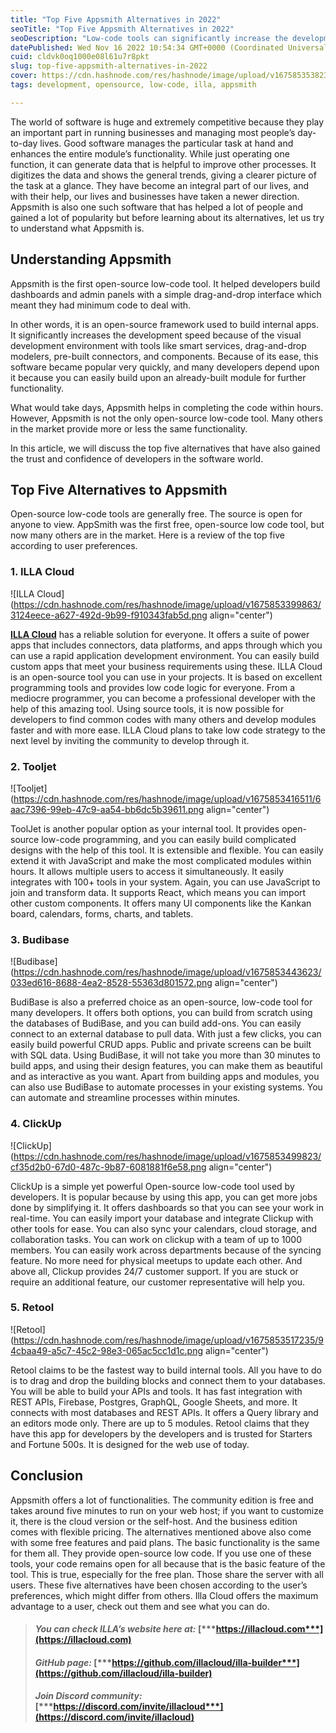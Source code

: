 ```yaml
---
title: "Top Five Appsmith Alternatives in 2022"
seoTitle: "Top Five Appsmith Alternatives in 2022"
seoDescription: "Low-code tools can significantly increase the development of internal tools. Appsmith has many alternatives"
datePublished: Wed Nov 16 2022 10:54:34 GMT+0000 (Coordinated Universal Time)
cuid: cldvk0oq1000e08l61u7r8pkt
slug: top-five-appsmith-alternatives-in-2022
cover: https://cdn.hashnode.com/res/hashnode/image/upload/v1675853538239/5fe834c6-49fb-4801-a482-9be7183db4df.png
tags: development, opensource, low-code, illa, appsmith

---
```


The world of software is huge and extremely competitive because they play an important part in running businesses and managing most people’s day-to-day lives. Good software manages the particular task at hand and enhances the entire module’s functionality. While just operating one function, it can generate data that is helpful to improve other processes. It digitizes the data and shows the general trends, giving a clearer picture of the task at a glance. They have become an integral part of our lives, and with their help, our lives and businesses have taken a newer direction. Appsmith is also one such software that has helped a lot of people and gained a lot of popularity but before learning about its alternatives, let us try to understand what Appsmith is.

## [**​**](https://www.illacloud.com/blog/top-five-appsmith-alternatives#understanding-appsmith)**Understanding Appsmith**

Appsmith is the first open-source low-code tool. It helped developers build dashboards and admin panels with a simple drag-and-drop interface which meant they had minimum code to deal with.

In other words, it is an open-source framework used to build internal apps. It significantly increases the development speed because of the visual development environment with tools like smart services, drag-and-drop modelers, pre-built connectors, and components. Because of its ease, this software became popular very quickly, and many developers depend upon it because you can easily build upon an already-built module for further functionality.

What would take days, Appsmith helps in completing the code within hours. However, Appsmith is not the only open-source low-code tool. Many others in the market provide more or less the same functionality.

In this article, we will discuss the top five alternatives that have also gained the trust and confidence of developers in the software world.

## [**​**](https://www.illacloud.com/blog/top-five-appsmith-alternatives#top-five-alternatives-to-appsmith)**Top Five Alternatives to Appsmith**

Open-source low-code tools are generally free. The source is open for anyone to view. AppSmith was the first free, open-source low code tool, but now many others are in the market. Here is a review of the top five according to user preferences.

### [**​**](https://www.illacloud.com/blog/top-five-appsmith-alternatives#1-illa-cloud)**1\. ILLA Cloud**

![ILLA Cloud](https://cdn.hashnode.com/res/hashnode/image/upload/v1675853399863/3124eece-a627-492d-9b99-f910343fab5d.png align="center")

[**ILLA Cloud**](https://github.com/illacloud/illa-builder) has a reliable solution for everyone. It offers a suite of power apps that includes connectors, data platforms, and apps through which you can use a rapid application development environment. You can easily build custom apps that meet your business requirements using these. ILLA Cloud is an open-source tool you can use in your projects. It is based on excellent programming tools and provides low code logic for everyone. From a mediocre programmer, you can become a professional developer with the help of this amazing tool. Using source tools, it is now possible for developers to find common codes with many others and develop modules faster and with more ease. ILLA Cloud plans to take low code strategy to the next level by inviting the community to develop through it.

### [**​**](https://www.illacloud.com/blog/top-five-appsmith-alternatives#2-tooljet)**2\. Tooljet**

![Tooljet](https://cdn.hashnode.com/res/hashnode/image/upload/v1675853416511/6aac7396-99eb-47c9-aa54-bb6dc5b39611.png align="center")

ToolJet is another popular option as your internal tool. It provides open-source low-code programming, and you can easily build complicated designs with the help of this tool. It is extensible and flexible. You can easily extend it with JavaScript and make the most complicated modules within hours. It allows multiple users to access it simultaneously. It easily integrates with 100+ tools in your system. Again, you can use JavaScript to join and transform data. It supports React, which means you can import other custom components. It offers many UI components like the Kankan board, calendars, forms, charts, and tablets.

### [**​**](https://www.illacloud.com/blog/top-five-appsmith-alternatives#3-budibase)**3\. Budibase**

![Budibase](https://cdn.hashnode.com/res/hashnode/image/upload/v1675853443623/033ed616-8688-4ea2-8528-55363d801572.png align="center")

BudiBase is also a preferred choice as an open-source, low-code tool for many developers. It offers both options, you can build from scratch using the databases of BudiBase, and you can build add-ons. You can easily connect to an external database to pull data. With just a few clicks, you can easily build powerful CRUD apps. Public and private screens can be built with SQL data. Using BudiBase, it will not take you more than 30 minutes to build apps, and using their design features, you can make them as beautiful and as interactive as you want. Apart from building apps and modules, you can also use BudiBase to automate processes in your existing systems. You can automate and streamline processes within minutes.

### [**​**](https://www.illacloud.com/blog/top-five-appsmith-alternatives#4-clickup)**4\. ClickUp**

![ClickUp](https://cdn.hashnode.com/res/hashnode/image/upload/v1675853499823/cf35d2b0-67d0-487c-9b87-6081881f6e58.png align="center")

ClickUp is a simple yet powerful Open-source low-code tool used by developers. It is popular because by using this app, you can get more jobs done by simplifying it. It offers dashboards so that you can see your work in real-time. You can easily import your database and integrate Clickup with other tools for ease. You can also sync your calendars, cloud storage, and collaboration tasks. You can work on clickup with a team of up to 1000 members. You can easily work across departments because of the syncing feature. No more need for physical meetups to update each other. And above all, Clickup provides 24/7 customer support. If you are stuck or require an additional feature, our customer representative will help you.

### [**​**](https://www.illacloud.com/blog/top-five-appsmith-alternatives#5-retool)**5\. Retool**

![Retool](https://cdn.hashnode.com/res/hashnode/image/upload/v1675853517235/94cbaa49-a5c7-45c2-98e3-065ac5cc1d1c.png align="center")

Retool claims to be the fastest way to build internal tools. All you have to do is to drag and drop the building blocks and connect them to your databases. You will be able to build your APIs and tools. It has fast integration with REST APIs, Firebase, Postgres, GraphQL, Google Sheets, and more. It connects with most databases and REST APIs. It offers a Query library and an editors mode only. There are up to 5 modules. Retool claims that they have this app for developers by the developers and is trusted for Starters and Fortune 500s. It is designed for the web use of today.

## [**​**](https://www.illacloud.com/blog/top-five-appsmith-alternatives#conclusion)**Conclusion**

Appsmith offers a lot of functionalities. The community edition is free and takes around five minutes to run on your web host; if you want to customize it, there is the cloud version or the self-host. And the business edition comes with flexible pricing. The alternatives mentioned above also come with some free features and paid plans. The basic functionality is the same for them all. They provide open-source low code. If you use one of these tools, your code remains open for all because that is the basic feature of the tool. This is true, especially for the free plan. Those share the server with all users. These five alternatives have been chosen according to the user’s preferences, which might differ from others. Illa Cloud offers the maximum advantage to a user, check out them and see what you can do.

> #### ***You can check ILLA’s website here at:*** [***https://illacloud.com***](https://illacloud.com)
> 
> #### ***GitHub page:*** [***https://github.com/illacloud/illa-builder***](https://github.com/illacloud/illa-builder)
> 
> #### ***Join Discord community:*** [***https://discord.com/invite/illacloud***](https://discord.com/invite/illacloud)
